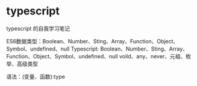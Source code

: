 typescript
==============

typescript 的自我学习笔记

ES6数据类型：Boolean、Number、Sting、Array、Function、Object、Symbol、undefined、null
Typescript: Boolean、Number、Sting、Array、Function、Object、Symbol、undefined、null
            voild、any、never、元祖、枚举、高级类型

语法：(变量、函数):type